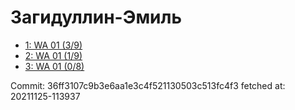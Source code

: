 # Загидуллин-Эмиль
- [1: WA 01 (3/9)](1.md)
- [2: WA 01 (1/9)](2.md)
- [3: WA 01 (0/8)](3.md)

Commit: 36ff3107c9b3e6aa1e3c4f521130503c513fc4f3
 fetched at: 20211125-113937
